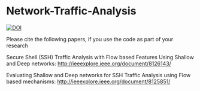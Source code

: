 # Network-Traffic-Analysis

<a href="https://zenodo.org/badge/latestdoi/118643661"><img src="https://zenodo.org/badge/118643661.svg" alt="DOI"></a>

Please cite the following papers, if you use the code as part of your research

Secure Shell (SSH) Traffic Analysis with Flow based Features Using Shallow and Deep networks: http://ieeexplore.ieee.org/document/8126143/

Evaluating Shallow and Deep networks for SSH Traffic Analysis using Flow based mechanisms: http://ieeexplore.ieee.org/document/8125851/
